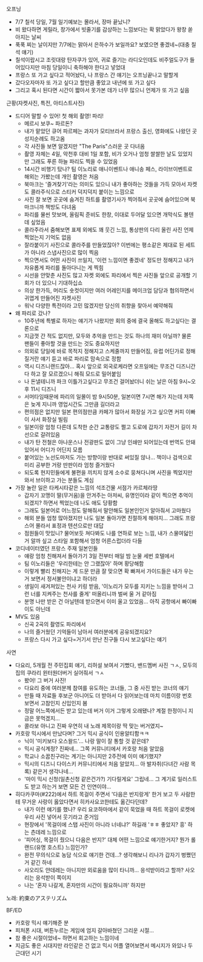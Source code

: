 오프닝
- 7/7 칠석 당일, 7월 일기예보는 몰라서, 장마 끝났니?
- 비 왔다하면 게릴라, 창가에서 빗줄기를 감상하는 느낌보다는 확 맑았다가 왕창 쏟아지는 날씨
- 푹푹 찌는 날이지만 7/7에는 맑아서 은하수가 보일까요? 보였으면 좋겠네~(대충 칠석 얘기)
- 칠석이랍시고 조릿대랑 탄자쿠가 있어, 귀로 즐기는 라디오인데도 비주얼도구가 들어있다지만 마침 당일이니 축하해야 한다고 넣었대
- 프랑스 또 가고 싶다고 적어놨다, 나 프랑스 간 얘기는 오프닝끝나고 말할게
- 갔다오자마자 또 가고 싶다고 할만큼 좋았고 내년에 또 가고 싶다
- 그리고 혹시 된다면 시간이 짧아서 못가본 데가 너무 많으니 언제가 또 가고 싶음

근황(자켓사진, 특전, 아티스트사진)
- 드디어 말할 수 있어! 첫 해외 촬영! 파리!
  - 메르시 보쿠~ 파르돈? 
  - 내가 맡았던 큐어 파르페는 과자가 모티브라서 프랑스 출신, 영화에도 나왔던 곳 성지순례도 하고옴
  - 각 사진들 보면 알겠지만 "The Paris"스러운 곳 다녀옴
  - 촬영 자체는 4일, 악천후 대비 1일 포함, 비가 오거나 엄청 쌀쌀한 날도 있었지만 그래도 푸른 하늘 파리도 찍을 수 있었음
  - 14시간 비행기 탔나? 팀 이노리로 애니이벤트나 애니송 페스, 라이브이벤트로 해외는 가봤는데 개인 촬영은 처음
  - 북마크는 '즐겨찾기'라는 의미도 있으니 내가 좋아하는 것들을 가득 모아서 자켓도 콜라주식으로 스티커 덕지덕지 붙이는 느낌으로
  - 사진 잘 보면 곳곳에 숨겨진 하트를 촬영기사가 찍어줘서 곳곳에 숨어있으며 북마크니까 책방도 다녀옴
  - 파리를 물씬 맛보며, 올림픽 준비도 한창, 이대로 두어달 있으면 개막식도 볼텐데 싶었음
  - 콜라주라서 줌해보면 표제 외에도 꽤 웃긴 느낌, 통상판의 다리 올린 사진 언제 찍었는지 기억도 없음
  - 잘라붙이기 사진으로 콜라주를 만들었잖아? 이번에는 평소같은 제대로 된 세트가 아니라 스냅사진으로 많이 찍음
  - 찍으면서도 어떤 사진이 쓰일지, '이런 느낌이면 좋겠네' 정도만 정해지고 내가 자유롭게 파리를 돌아다니는 게 찍힘
  - 시선을 안맞춘 사진도 많고 자켓 외에도 파리에서 찍은 사진들 앞으로 공개할 기회가 더 있으니 기대하십쇼
  - 의상 한가득, 머리도 숏컷이지만 여러 어레인지를 메이크업 담당과 협의하면서 귀엽게 만들어진 자켓사진
  - 워낙 다양한 특전이라 고민 많겠지만 당신의 취향을 찾아서 예약해줘
- 왜 파리로 갔나?
  - 10주년에 특별로 하자는 얘기가 나왔지만 회의 중에 결국 올해도 하고싶다는 결론으로
  - 지금껏 간 적도 없지만, 모두와 추억을 만드는 것도 하나의 재미 아닐까? 물론 팬들이 좋아할 것을 만드는 것도 중요하지만
  - 의외로 당일에 바로 목적지 정해지고 스케줄까지 만들어짐, 유럽 어딘가로 정해질거란 얘기 듣고 바로 파리로 맘속으로 정함
  - 역시 디즈니랜드잖아... 혹시 앞으로 외국로케라면 오프일에는 무조건 디즈니간다 하고 잘 모르겠으니 해줘 모드로 밀어붙임
  - 나 돈낼테니까 파크 이틀가고싶다고 무조건 걸어놨더니 쉬는 날은 아침 9시~오후 11시 디즈니
  - 서머타임때문에 파리의 일몰이 밤 9시50분, 일본이면 7시면 해가 지는데 저쪽은 늦게 지니까 영업시간도 그만큼 길더라고
  - 편의점은 없지만 일본 편의점만큼 카페가 많아서 화장실 가고 싶으면 커피 이빠이 사서 화장실 빌림
  - 일본이랑 엄청 다른데 도착한 순간 교통량도 쩔고 도로에 갑자기 자전거 길이 차선으로 갈려있음
  - 내가 탄 전철은 아나운스나 전광판도 없이 그냥 인쇄만 되어있는데 번역도 안돼있어서 어디가 어딘지 모름
  - 붙어있는 노선도마저도 가는 방향이랑 반대로 써있질 않나... 책이나 검색으로 미리 공부한 거랑 딴판이라 엄청 즐거웠다
  - 되도록 현지민들에게 불편을 끼치지 않게 소수로 뭉쳐다니며 사진을 찍었지만 와서 브이하고 가는 분들도 계심
- 가장 놀란 일은 타케시타같은 느낌의 석조건물 서점가 카르체라땅
  - 갑자기 꼬맹이 딸(무거움)을 안겨주는 아저씨, 유명인이라 같이 찍으면 추억이 되겠지? 하면서 찍었는데 나도 애도 당황함
  - 그래도 일본어로 어느정도 말해줘서 말안해도 일본인인거 알아줘서 고마웠다
  - 해외 분들 엄청 많아졌지만 나도 일본 돌아가면 친절하게 해야지... 그래도 프랑스어 몰라서 표정과 텐션으로만 대답
  - 점원들이 맛있니? 물어보듯 쳐다봐도 나를 연하로 보는 느낌, 내가 스물여덟인거 알까 싶고 스타일 포함해서 엄청 어른스럽더라 다들
- 코디네이터였던 프랑스 주재 일본인들
  - 얘랑 엄청 친해져서 돌아가기 3일 전부터 매일 밤 눈물 세번 호텔에서
  - 팀 이노리들은 '우리한테는 안 그랬잖아' 하며 황당해함
  - 이렇게 빨리 친해지는 게 드문 만큼 잘 맞으면 확 빠져서 가이드들은 내가 우는거 보면서 정서불안이냐고 하더라
  - 생일이 새겨져있는 천사 키링 받음, '이노리가 모두를 지키는 느낌을 받아서 그런 너를 지켜주는 천사를 줄게' 떠올리니까 벌써 울 거 같아짐
  - 분명 나만 받은 건 아닐텐데 받으면서 이미 울고 있었음... 아직 공항에서 빠이빠이도 아닌데
- MV도 있음
  - 신곡 2곡의 촬영도 파리에서
  - 나의 즐거웠던 기억들이 남아서 여러분에게 공유되겠지요?
  - 프랑스 다시 가고 싶다=거기서 만난 친구들 다시 보고싶다는 얘기

사연
- 다요리, 5개월 전 주민집회 얘기, 리허설 보여서 기뻤다, 밴드멤버 사진 ㄱㅅ, 모두의 집의 쿠라리 윈터원더버거 실어줘서 ㄱㅅ
  - 봤어! 그 버거 사진!
  - 다요리 중에 여러분께 참여를 유도하는 코너들, 그 중 사진 받는 코너의 얘기
  - 만들 때 자료들 후보군 아니어도 더 받아서 다 읽어보는데 마치 이름이랑 번호 보면서 고참인지 신입인지 봄
  - 정말 어느쪽에서든 받고 있는데 버거 이거 그렇게 오래됐나? 계절 한정이니 지금은 못먹겠지...
  - 콜라보 아니고 진짜 우연히 내 노래 제목이랑 딱 맞는 버거였지~
- 카호랑 믹시에서 만났다며? 그거 믹시 공식이 인용알티함ㅋㅋ
  - 닉이 '미키보다 오스왈드'... 나랑 말이 잘 통할 것 같은데?
  - 믹시 공식계정? 진짜네... 그쪽 커뮤니티에서 카호랑 처음 알았음
  - 학교나 소꿉친구라는 계기는 아니지만 2주전에 이미 얘기했지? 
  - 믹시의 디즈니 다이스키 커뮤니티에서 처음 알았지... 아 발자취(다녀간 사람 목록) 같은거 생각나네... 
  - '마이 믹시 신청(일촌신청 같은건가?) 기다릴게요' 그립네... 그 계기로 일러스트도 받고 하는거 보면 모든 건 인연이야...
- 히다카쿠마(#222)에서 하트 목걸이 주면서 '다음은 반지랑게' 한거 보고 두 사람한테 무거운 사랑이 옳았다면서 히카사요코한테도 옮긴다던데?
  - 내가 이런 얘기를 했나? 우리 요코하마에서 같이 묵었을 때 하트 목걸이 로켓에 우리 사진 넣어서 웃기라고 준거임
  - 현장에서 '목걸이에 스탭 사진이 아니라 너네냐?' 하길래 'ㅎㅎ 좋았지? 흥' 하는 츤데레 느낌으로 
  - '피어싱, 목걸이 줬으니 다음은 반지?' 대체 어떤 느낌으로 얘기한거지? 뭔가 롤랜드(유명 호스트) 느낌인가? 
  - 완전 무의식으로 농담 식으로 얘기한 건데...? 생각해보니 리나가 갑자기 벙쪘던거 같긴 하네
  - 사오리도 얀데레는 아니지만 외로움을 많이 타니까... 응석받이라고 할까? 사오리는 응석받이 쪽이지
  - 나는 '혼자 나갈게, 혼자만의 시간이 필요하니까' 하지만

노래: 約束のアステリズム

BF/ED
- 카호랑 믹시 얘기해준 분
- 피처폰 시대, 버튼누르는 게임에 엄지 갈아바쳤던 그리운 시절...
- 참 좋은 시절이었네~ 하면서 회고하는 느낌이네
- 지금도 좋은 시대지만 라인같은 건 없고 믹시 어플 열어보면서 메시지가 와있나 두근대던 시기